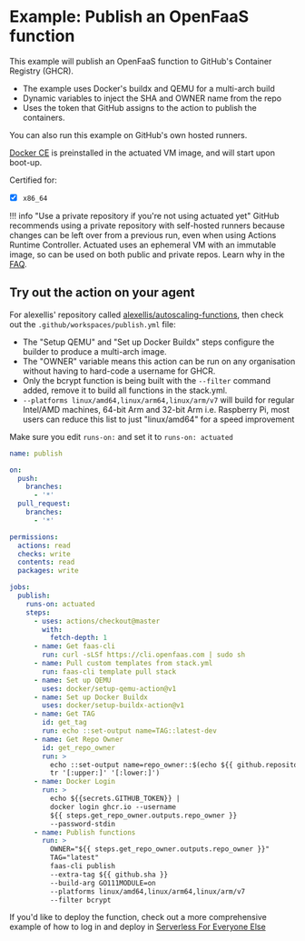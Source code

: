 # Example: Publish an OpenFaaS function

This example will publish an OpenFaaS function to GitHub's Container Registry (GHCR).

* The example uses Docker's buildx and QEMU for a multi-arch build
* Dynamic variables to inject the SHA and OWNER name from the repo
* Uses the token that GitHub assigns to the action to publish the containers.

You can also run this example on GitHub's own hosted runners.

[Docker CE](https://docker.io) is preinstalled in the actuated VM image, and will start upon boot-up.

Certified for:

- [x] `x86_64`

!!! info "Use a private repository if you're not using actuated yet"
    GitHub recommends using a private repository with self-hosted runners because changes can be left over from a previous run, even when using Actions Runtime Controller. Actuated uses an ephemeral VM with an immutable image, so can be used on both public and private repos. Learn why in the [FAQ](/faq).

## Try out the action on your agent

For alexellis' repository called [alexellis/autoscaling-functions](https://github.com/alexellis/autoscaling-functions), then check out the `.github/workspaces/publish.yml` file:

* The "Setup QEMU" and "Set up Docker Buildx" steps configure the builder to produce a multi-arch image.
* The "OWNER" variable means this action can be run on any organisation without having to hard-code a username for GHCR.
* Only the bcrypt function is being built with the `--filter` command added, remove it to build all functions in the stack.yml.
* `--platforms linux/amd64,linux/arm64,linux/arm/v7` will build for regular Intel/AMD machines, 64-bit Arm and 32-bit Arm i.e. Raspberry Pi, most users can reduce this list to just "linux/amd64" for a speed improvement

Make sure you edit `runs-on:` and set it to `runs-on: actuated`

```yaml
name: publish

on:
  push:
    branches:
      - '*'
  pull_request:
    branches:
      - '*'

permissions:
  actions: read
  checks: write
  contents: read
  packages: write

jobs:
  publish:
    runs-on: actuated
    steps:
      - uses: actions/checkout@master
        with:
          fetch-depth: 1
      - name: Get faas-cli
        run: curl -sLSf https://cli.openfaas.com | sudo sh
      - name: Pull custom templates from stack.yml
        run: faas-cli template pull stack
      - name: Set up QEMU
        uses: docker/setup-qemu-action@v1
      - name: Set up Docker Buildx
        uses: docker/setup-buildx-action@v1
      - name: Get TAG
        id: get_tag
        run: echo ::set-output name=TAG::latest-dev
      - name: Get Repo Owner
        id: get_repo_owner
        run: >
          echo ::set-output name=repo_owner::$(echo ${{ github.repository_owner }} |
          tr '[:upper:]' '[:lower:]')
      - name: Docker Login
        run: > 
          echo ${{secrets.GITHUB_TOKEN}} | 
          docker login ghcr.io --username 
          ${{ steps.get_repo_owner.outputs.repo_owner }} 
          --password-stdin
      - name: Publish functions
        run: >
          OWNER="${{ steps.get_repo_owner.outputs.repo_owner }}" 
          TAG="latest"
          faas-cli publish
          --extra-tag ${{ github.sha }}
          --build-arg GO111MODULE=on
          --platforms linux/amd64,linux/arm64,linux/arm/v7
          --filter bcrypt
```

If you'd like to deploy the function, check out a more comprehensive example of how to log in and deploy in [Serverless For Everyone Else](https://store.openfaas.com/l/serverless-for-everyone-else)
